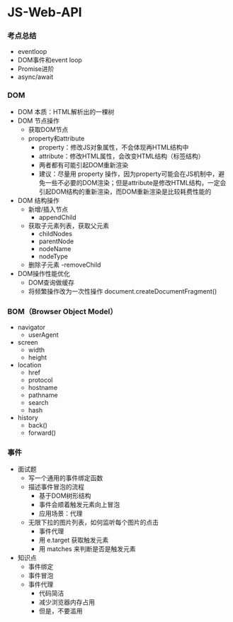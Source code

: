 # JS-Web-API

### 考点总结
- eventloop
- DOM事件和event loop
- Promise进阶
- async/await

### DOM
- DOM 本质：HTML解析出的一棵树
- DOM 节点操作
  - 获取DOM节点
  - property和attribute
    - property：修改JS对象属性，不会体现再HTML结构中
    - attribute：修改HTML属性，会改变HTML结构（标签结构）
    - 两者都有可能引起DOM重新渲染
    - 建议：尽量用 property 操作，因为property可能会在JS机制中，避免一些不必要的DOM渲染；但是attribute是修改HTML结构，一定会引起DOM结构的重新渲染，而DOM重新渲染是比较耗费性能的
- DOM 结构操作
  - 新增/插入节点 
    - appendChild
  - 获取子元素列表，获取父元素
    - childNodes
    - parentNode
    - nodeName
    - nodeType
  - 删除子元素
    -removeChild
- DOM操作性能优化
  - DOM查询做缓存
  - 将频繁操作改为一次性操作 document.createDocumentFragment()

### BOM（Browser Object Model）
- navigator
  - userAgent
- screen
  - width
  - height
- location
  - href
  - protocol
  - hostname
  - pathname
  - search
  - hash
- history
  - back()
  - forward()

### 事件
- 面试题
  - 写一个通用的事件绑定函数
  - 描述事件冒泡的流程
    - 基于DOM树形结构
    - 事件会顺着触发元素向上冒泡
    - 应用场景：代理
  - 无限下拉的图片列表，如何监听每个图片的点击
    - 事件代理
    - 用 e.target 获取触发元素
    - 用 matches 来判断是否是触发元素
- 知识点
  - 事件绑定
  - 事件冒泡
  - 事件代理
    - 代码简洁
    - 减少浏览器内存占用
    - 但是，不要滥用